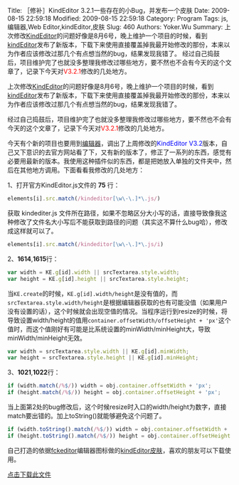 ﻿Title: ［修补］KindEditor 3.2.1一些存在的小Bug，并发布一个皮肤
Date: 2009-08-15 22:59:18
Modified: 2009-08-15 22:59:18
Category: Program
Tags: js,编辑器,Web Editor,kindEditor,皮肤
Slug: 460
Authors: Yoker.Wu
Summary: 
    上次修改[KindEditor](http://www.kindsoft.net/)的问题好像是8月6号，晚上维护一个项目的时候，看到[kindEditor](http://www.google.com/search?hl=zh-CN&q=kindEditor&client=pub-9809305251274649)发布了新版本，下载下来使用直接覆盖掉我最开始修改的那份，本来以为作者应该修改过那几个有点想当然的bug，结果发现我错了。
    经过自己捣鼓后，项目维护完了也就没多整理我修改过哪些地方，要不然也不会有今天的这个文章了，记录下今天对<span style="color:Red">V3.2.1</span>修改的几处地方。


上次修改[KindEditor](http://www.kindsoft.net/)的问题好像是8月6号，晚上维护一个项目的时候，看到[kindEditor](http://www.google.com/search?hl=zh-CN&q=kindEditor&client=pub-9809305251274649)发布了新版本，下载下来使用直接覆盖掉我最开始修改的那份，本来以为作者应该修改过那几个有点想当然的bug，结果发现我错了。

经过自己捣鼓后，项目维护完了也就没多整理我修改过哪些地方，要不然也不会有今天的这个文章了，记录下今天对<span style="color:Red">V3.2.1</span>修改的几处地方。

今天有个新的项目也要用到[编辑器](http://www.google.com/search?hl=zh-CN&q=%E5%9C%A8%E7%BA%BF%E7%BC%96%E8%BE%91%E5%99%A8&client=pub-9809305251274649)，调出了上周修改的<span style="color:Blue">KindEditor V3.2</span>版本，自己又下意识的去官方网站看了下，又有新的版本了，修正了一系列的东西，感觉有必要用最新的版本。我使用这种插件似的东西，都是把她放入单独的文件夹中，然后在其他地方调用。下面看看我修改的几处地方：

1、打开官方KindEditor.js文件的 **75** 行： 

```js
elements[i].src.match(/kindeditor[\w\-\.]*\.js/)
```

获取 kindediter.js 文件所在路径，如果不忽略区分大小写的话，直接导致像我这种修改了文件名大小写后不能获取到路径的问题（其实这不算什么bug哈），修改成这样就可以了。

```js
elements[i].src.match(/kindeditor[\w\-\.]*\.js/i)
```

2、**1614**,**1615**行：

```js
var width = KE.g[id].width || srcTextarea.style.width;
var height = KE.g[id].height || srcTextarea.style.height;
```

当`KE.create`的时候，`KE.g[id].width/height`是没有值的，而`srcTextarea.style.width/height`是根据编辑器获取的也有可能没值（如果用户没有设置的话），这个时候就会出现空值的情况。当程序运行到resize的时候，将导致设置width/height的值用`container.offsetWidth/offsetHeight + 'px'`这个值时，而这个值刚好有可能是比系统设置的minWidth/minHeight大，导致minWidth/minHeight无效。

```js
var width = srcTextarea.style.width || KE.g[id].minWidth;
var height = srcTextarea.style.height || KE.g[id].minHeight;
```

3、**1021**,**1022**行：

```js
if (width.match(/%$/)) width = obj.container.offsetWidth + 'px';
if (height.match(/%$/)) height = obj.container.offsetHeight + 'px';
```

当上面第2处的bug修改后，这个时候resize时入口的width/height为数字，直接match要出错的。加上toString()就能够避免这个问题了。

```js
if (width.toString().match(/%$/)) width = obj.container.offsetWidth + 'px';
if (height.toString().match(/%$/)) height = obj.container.offsetHeight + 'px';
```

自己打造的依据[fckeditor](http://www.google.com/search?hl=zh-CN&q=fckeditor&client=pub-9809305251274649)编辑器图标做的[kindEditor皮肤](http://www.google.com/search?hl=zh-CN&q=kindEditor%E7%9A%AE%E8%82%A4&client=pub-9809305251274649)，喜欢的朋友可以下载使用。

[点击下载此文件](/attachments/month_0908/r2009816232930.rar)